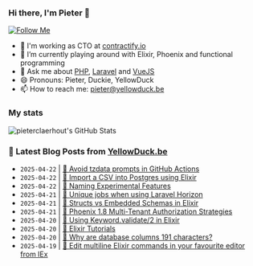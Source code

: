 ### Hi there, I'm Pieter 👋  
[![Follow Me](https://img.shields.io/github/followers/pieterclaerhout?label=Follow&style=social)](https://github.com/pieterclaerhout)

- 🏢 I'm working as CTO at [contractify.io](https://contractify.io)
- 🌱 I’m currently playing around with Elixir, Phoenix and functional programming
- 💬 Ask me about [PHP](https://php.net), [Laravel](http://laravel.com) and [VueJS](https://vuejs.org)
- 😄 Pronouns: Pieter, Duckie, YellowDuck
- 📫 How to reach me: pieter@yellowduck.be

### My stats

![pieterclaerhout's GitHub Stats](https://github-readme-stats.vercel.app/api?username=pieterclaerhout&show_icons=true&count_private=true&line_height=40)

### 📩 Latest Blog Posts from [YellowDuck.be](https://www.yellowduck.be/)
<!-- BLOG-POST-LIST:START -->
- `2025-04-22` | [🐥 Avoid tzdata prompts in GitHub Actions](https://www.yellowduck.be/posts/avoid-tzdata-prompts-in-github-actions)  
- `2025-04-22` | [🔗 Import a CSV into Postgres using Elixir](https://www.yellowduck.be/posts/import-a-csv-into-postgres-using-elixir)  
- `2025-04-22` | [🔗 Naming Experimental Features](https://www.yellowduck.be/posts/naming-experimental-features)  
- `2025-04-21` | [🐥 Unique jobs when using Laravel Horizon](https://www.yellowduck.be/posts/unique-jobs-when-using-laravel-horizon)  
- `2025-04-21` | [🔗 Structs vs Embedded Schemas in Elixir](https://www.yellowduck.be/posts/structs-vs-embedded-schemas-in-elixir)  
- `2025-04-21` | [🔗 Phoenix 1.8 Multi-Tenant Authorization Strategies](https://www.yellowduck.be/posts/github-zenhive-orgsdocs)  
- `2025-04-20` | [🐥 Using Keyword.validate/2 in Elixir](https://www.yellowduck.be/posts/using-keyword-validate-in-elixir)  
- `2025-04-20` | [🔗 Elixir Tutorials](https://www.yellowduck.be/posts/elixir-tutorials)  
- `2025-04-20` | [🔗 Why are database columns 191 characters?](https://www.yellowduck.be/posts/why-are-database-columns-191-characters)  
- `2025-04-19` | [🐥 Edit multiline Elixir commands in your favourite editor from IEx](https://www.yellowduck.be/posts/edit-multiline-elixir-commands-in-your-favourite-editor-from-iex)  

<!-- BLOG-POST-LIST:END -->

